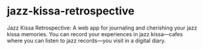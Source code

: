 # jazz-kissa-retrospective
Jazz Kissa Retrospective: A web app for journaling and cherishing your jazz kissa memories. You can record your experiences in jazz kissa—cafes where you can listen to jazz records—you visit in a digital diary.
